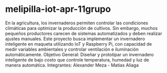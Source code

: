 # melipilla-iot-apr-11grupo
En la agricultura, los invernaderos permiten controlar las condiciones climáticas para optimizar la producción de cultivos. Sin embargo, muchos pequeños productores carecen de sistemas automatizados y deben realizar ajustes manuales. Este proyecto busca implementar un invernadero inteligente en maqueta utilizando IoT y Raspberry Pi, con capacidad de medir variables ambientales y controlar ventilación e iluminación automáticamente.
Objetivo General: Diseñar y prototipar un invernadero inteligente de bajo costo que controle temperatura, humedad y luz de manera automática.
Integrantes: Alexander Meza - Matias Aliaga
